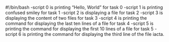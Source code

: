 #!/bin/bash
-script 0 is printing “Hello, World” for task 0
-script 1 is printing confused smiley for task 1
-script 2 is displaying a file for task 2
-script 3 is displaying the content of two files for task 3
-script 4 is printing the command for displaying the last ten lines of a file for task 4
-script 5 is printing the command for displaying the first 10 lines of a file for task 5
-script 6 is printing the command for displaying the third line of the file iacta.
